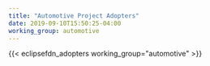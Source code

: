 ```yaml
---
title: "Automotive Project Adopters"
date: 2019-09-10T15:50:25-04:00
working_group: automotive
---
```

{{< eclipsefdn_adopters working_group="automotive" >}}